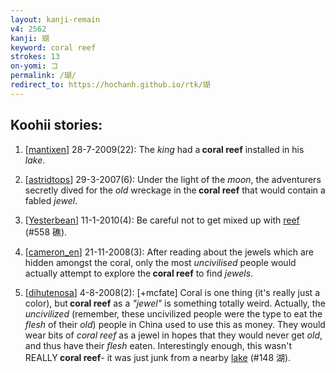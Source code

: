 ```yaml
---
layout: kanji-remain
v4: 2562
kanji: 瑚
keyword: coral reef
strokes: 13
on-yomi: コ
permalink: /瑚/
redirect_to: https://hochanh.github.io/rtk/瑚
---
```


## Koohii stories: 

1) [<a href="http://kanji.koohii.com/profile/mantixen">mantixen</a>] 28-7-2009(22): The <em>king</em> had a<strong> coral reef</strong> installed in his <em>lake</em>.

2) [<a href="http://kanji.koohii.com/profile/astridtops">astridtops</a>] 29-3-2007(6): Under the light of the <em>moon</em>, the adventurers secretly dived for the <em>old</em> wreckage in the<strong> coral reef</strong> that would contain a fabled <em>jewel</em>.

3) [<a href="http://kanji.koohii.com/profile/Yesterbean">Yesterbean</a>] 11-1-2010(4): Be careful not to get mixed up with <a href="../v4/558.html">reef</a> (#558 礁).

4) [<a href="http://kanji.koohii.com/profile/cameron_en">cameron_en</a>] 21-11-2008(3): After reading about the jewels which are hidden amongst the coral, only the most <em>uncivilised</em> people would actually attempt to explore the<strong> coral reef</strong> to find <em>jewels</em>.

5) [<a href="http://kanji.koohii.com/profile/dihutenosa">dihutenosa</a>] 4-8-2008(2): [+mcfate] Coral is one thing (it&#039;s really just a color), but<strong> coral reef</strong> as a <em>&quot;jewel&quot;</em> is something totally weird. Actually, the <em>uncivilized</em> (remember, these uncivilized people were the type to eat the <em>flesh</em> of their <em>old</em>) people in China used to use this as money. They would wear bits of <em>coral reef</em> as a jewel in hopes that they would never get <em>old</em>, and thus have their <em>flesh</em> eaten. Interestingly enough, this wasn&#039;t REALLY<strong> coral reef</strong>- it was just junk from a nearby <a href="../v4/148.html">lake</a> (#148 湖).

